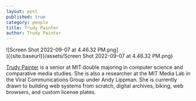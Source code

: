 ```yaml
---
layout: post
published: true
category: people
title: Trudy Painter
author: Trudy Painter
---
```

![Screen Shot 2022-09-07 at 4.46.32 PM.png]({{site.baseurl}}/assets/Screen Shot 2022-09-07 at 4.46.32 PM.png)

[Trudy Painter](http://www.trudy.computer/) is a senior at MIT double majoring in computer science and comparative media studies. She is also a researcher at the MIT Media Lab in the Viral Communications Group under Andy Lippman. She is currently drawn to building web systems from scratch, digital archives, biking, web browsers, and custom license plates.

